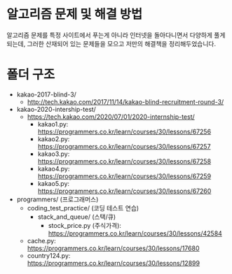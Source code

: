 # 알고리즘 문제 및 해결 방법

알고리즘 문제를 특정 사이트에서 푸는게 아니라 인터넷을 돌아다니면서 다양하게 풀게 되는데, 그러한 산재되어 있는 문제들을 모으고 저만의 해결책을 정리해두었습니다.

# 폴더 구조
- kakao-2017-blind-3/
  -  http://tech.kakao.com/2017/11/14/kakao-blind-recruitment-round-3/
- kakao-2020-intership-test/
  - https://tech.kakao.com/2020/07/01/2020-internship-test/  
    - kakao1.py: https://programmers.co.kr/learn/courses/30/lessons/67256
    - kakao2.py: https://programmers.co.kr/learn/courses/30/lessons/67257
    - kakao3.py: https://programmers.co.kr/learn/courses/30/lessons/67258
    - kakao4.py: https://programmers.co.kr/learn/courses/30/lessons/67259
    - kakao5.py: https://programmers.co.kr/learn/courses/30/lessons/67260
- programmers/ (프로그래머스)
  - coding_test_practice/ (코딩 테스트 연습)
    - stack_and_queue/ (스택/큐)
      - stock_price.py (주식가격): https://programmers.co.kr/learn/courses/30/lessons/42584
  - cache.py: https://programmers.co.kr/learn/courses/30/lessons/17680
  - country124.py: https://programmers.co.kr/learn/courses/30/lessons/12899
